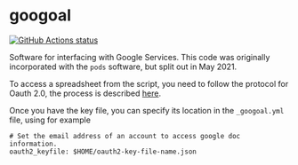 googoal
===

<p align="left">
  <a href="https://github.com/lawrennd/googoal"><img alt="GitHub Actions status" src="https://github.com/lawrennd/googoal/workflows/code-tests/badge.svg"></a>
</p>

Software for interfacing with Google Services. This code was originally incorporated with the `pods` software, but split out in May 2021.


To access a spreadsheet from the script, you need to follow the
protocol for Oauth 2.0, the process is described [here](https://developers.google.com/identity/protocols/OAuth2).

Once you have the key file, you can specify its location in the
`_googoal.yml` file, using for example

```
# Set the email address of an account to access google doc information.
oauth2_keyfile: $HOME/oauth2-key-file-name.json
```
